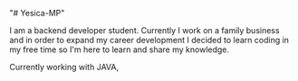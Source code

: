 "# Yesica-MP" 

I am a backend developer student. Currently I work on a family business and in order to expand my career development I decided to learn coding in my free time so I'm here to learn and share my knowledge.

Currently working with JAVA, 

